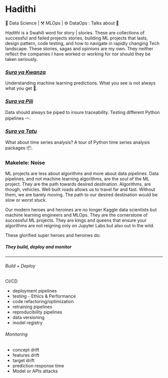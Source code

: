 # Hadithi
🧪 Data Science | ⚒️ MLOps | ⚙️ DataOps : Talks about 🦄

_Hadithi_ is a Swahili word for story | stories. These are collections of successful and failed projects stories, building ML projects that lasts, design pattern, code testing, and how to navigate in rapidly changing Tech landscape. These stories, sagas and opinions are my own. They neither reflect the companies I have worked or working for nor should they be taken seriously.

### [_Sura ya Kwanza_](https://github.com/Proteusiq/hadithi/tree/main/mlfluke)
Understanding machine learning predictions. What you see is not always what you get 🤖. 

### [_Sura ya Pili_](https://github.com/Proteusiq/hadithi/tree/main/pipelines) 
Data should always be piped to insure traceability. Testing different Python pipelines 〰.

### [_Sura ya Tatu_](https://github.com/Proteusiq/hadithi/tree/main/timeseries)
What about time series analysis? A tour of Python time series analysis packages 📦.

### Makelele: Noise

ML projects are less about algorithms and more about data pipelines. Data pipelines, and not machine learning algorithms, are the soul of the ML project. They are the path towards desired destination. Algorithms, are though, vehicles. 
Well built roads allows us to travel far and fast. Without them, we are barely moving. The path to our desired destination would be slow or worst stuck. 

Our modern heroes and heroines are no longer Kaggle data scientists but machine learning engineers and MLOps. They are the cornerstone of successful ML projects. They are kings and queens that ensure your algorithms are not reigning only on Jupyter Labs but also out in the wild.

These glorified super heroes and heroines do:

##### They build, deploy and monitor
---

###### Build + Deploy

CI/CD 
-   deployment pipelines
-   testing - Ethics & Performance 
-   code refactoring/optimization 
-   retraining pipelines
-   reproducibility pipelines
-   data versioning 
-   model registry

###### Monitoring 
-  concept drift
-  features drift
-  target drift
-  prediction response time
-  Model or APIs attacks


